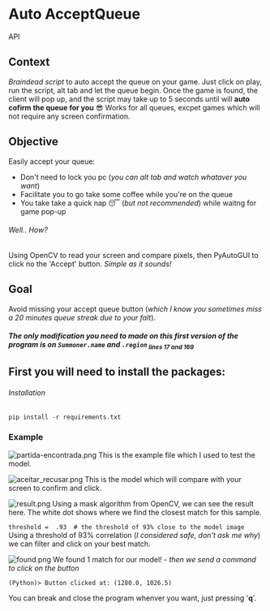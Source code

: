 
# Auto AcceptQueue

[](https://github.com/TheVino/Auto-Accept-Queue#auto-accept-queue)API

## **Context**
*Braindead script* to auto accept the queue on your game.
Just click on play, run the script, alt tab and let the queue begin. Once the game is found, the client will pop up, and the script may take up to 5 seconds until will **auto cofirm the queue for you** 😎
Works for all queues, excpet games which will not require any screen confirmation.

## **Objective**
Easily accept your queue:
-	Don't need to lock you pc (*you can alt tab and watch whataver you want*)
-	Facilitate you to go take some coffee while you're on the queue
-	You take take a quick nap 😴 (*but not recommended*) while waitng for game pop-up


###### Well.. How?
Using OpenCV to read your screen and compare pixels, then PyAutoGUI to click no the 'Accept' button.
*Simple as it sounds!*

## **Goal**
Avoid missing your accept queue button (*which I know you sometimes miss a 20 minutes queue streak due to your falt*).

#####  The only modification you need to made on this first version of the program is on `Summoner.name` and `.region`<sub> lines 17 and 169</sub>


## First you will need to install the packages:
###### Installation
````pip install -r requirements.txt```` 
### Example

![partida-encontrada.png](https://imgur.com/1ONtRku)
This is the example file which I used to test the model.

![aceitar_recusar.png](https://imgur.com/iHpvtrN)
This is the model which will compare with your screen to confirm and click.

![result.png](https://imgur.com/MGGmd2r)
Using a mask algorithm from OpenCV, we can see the result here.
The white dot shows where we find the closest match for this sample.

```threshold =  .93  # the threshold of 93% close to the model image```
Using a threshold of 93% correlation (*I considered safe, don't ask me why*) we can filter and click on your best match.

![found.png](https://imgur.com/ZIDZfrI)
We found 1 match for our model! *- then we send a command to click on the button*

```(Python)> Button clicked at: (1280.0, 1026.5)```

You can break and close the program whenver you want, just pressing '**q**'.
